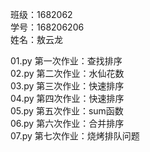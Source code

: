 班级：1682062  
学号：168206206  
姓名：敖云龙  

01.py 第一次作业：查找排序   
02.py 第二次作业：水仙花数  
03.py 第三次作业：快速排序  
04.py 第四次作业：快速排序  
05.py 第五次作业：sum函数  
06.py 第六次作业：合并排序  
07.py 第七次作业：烧烤排队问题  
